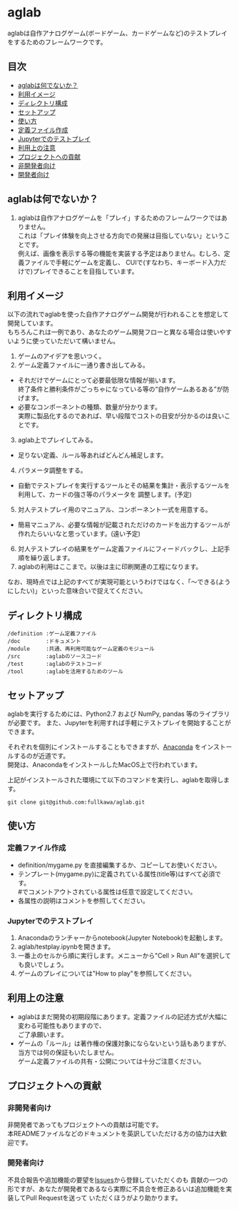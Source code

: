 # aglab

aglabは自作アナログゲーム(ボードゲーム、カードゲームなど)のテストプレイをするためのフレームワークです。

## 目次

* [aglabは何でないか？](README.md#aglabは何でないか)
* [利用イメージ](README.md#利用イメージ)
* [ディレクトリ構成](README.md#ディレクトリ構成)
* [セットアップ](README.md#セットアップ)
* [使い方](README.md#使い方)
 * [定義ファイル作成](README.md#定義ファイル作成)
 * [Jupyterでのテストプレイ](README.md#jupyterでのテストプレイ)
* [利用上の注意](README.md#利用上の注意)
* [プロジェクトへの貢献](README.md#プロジェクトへの貢献)
 * [非開発者向け](README.md#非開発者向け)
 * [開発者向け](README.md#開発者向け)


## aglabは何でないか？

1. aglabは自作アナログゲームを「プレイ」するためのフレームワークではありません。  
これは「プレイ体験を向上させる方向での発展は目指していない」ということです。  
例えば、画像を表示する等の機能を実装する予定はありません。むしろ、定義ファイルで手軽にゲームを定義し、
CUIで(すなわち、キーボード入力だけで)プレイできることを目指しています。  


## 利用イメージ

以下の流れでaglabを使った自作アナログゲーム開発が行われることを想定して開発しています。  
もちろんこれは一例であり、あなたのゲーム開発フローと異なる場合は使いやすいように使っていただいて構いません。

1. ゲームのアイデアを思いつく。  
2. ゲーム定義ファイルに一通り書き出してみる。  
 * それだけでゲームにとって必要最低限な情報が揃います。  
 終了条件と勝利条件がごっちゃになっている等の“自作ゲームあるある”が防げます。  
 * 必要なコンポーネントの種類、数量が分かります。  
 実際に製品化するのであれば、早い段階でコストの目安が分かるのは良いことです。  
3. aglab上でプレイしてみる。  
 * 足りない定義、ルール等あればどんどん補足します。  
4. パラメータ調整をする。  
 * 自動でテストプレイを実行するツールとその結果を集計・表示するツールを利用して、カードの強さ等のパラメータを
 調整します。(予定)
5. 対人テストプレイ用のマニュアル、コンポーネント一式を用意する。  
 * 簡易マニュアル、必要な情報が記載されただけのカードを出力するツールが作れたらいいなと思っています。(遠い予定)
6. 対人テストプレイの結果をゲーム定義ファイルにフィードバックし、上記手順を繰り返します。
7. aglabの利用はここまで。以後は主に印刷関連の工程になります。

なお、現時点では上記のすべてが実現可能というわけではなく、「〜できる(ようにしたい)」といった意味合いで捉えてください。


## ディレクトリ構成

```
/definition :ゲーム定義ファイル
/doc        :ドキュメント
/module     :共通、再利用可能なゲーム定義のモジュール
/src        :aglabのソースコード
/test       :aglabのテストコード
/tool       :aglabを活用するためのツール
```


## セットアップ

aglabを実行するためには、Python2.7 および NumPy, pandas 等のライブラリが必要です。
また、Jupyterを利用すれば手軽にテストプレイを開始することができます。  

それぞれを個別にインストールすることもできますが、[Anaconda](https://docs.continuum.io/anaconda/install)
をインストールするのが近道です。  
開発は、AnacondaをインストールしたMacOS上で行われています。  

上記がインストールされた環境にて以下のコマンドを実行し、aglabを取得します。
```
git clone git@github.com:fullkawa/aglab.git
```


## 使い方

### 定義ファイル作成

* definition/mygame.py を直接編集するか、コピーしてお使いください。
* テンプレート(mygame.py)に定義されている属性(title等)はすべて必須です。  
#でコメントアウトされている属性は任意で設定してください。
* 各属性の説明はコメントを参照してください。


### Jupyterでのテストプレイ

1. Anacondaのランチャーからnotebook(Jupyter Notebook)を起動します。
2. aglab/testplay.ipynbを開きます。
3. 一番上のセルから順に実行します。メニューから"Cell > Run All"を選択しても良いでしょう。
4. ゲームのプレイについては"How to play"を参照してください。


## 利用上の注意

* aglabはまだ開発の初期段階にあります。定義ファイルの記述方式が大幅に変わる可能性もありますので、  
ご了承願います。
* ゲームの「ルール」は著作権の保護対象にならないという話もありますが、当方では何の保証もいたしません。  
ゲーム定義ファイルの共有・公開については十分ご注意ください。  


## プロジェクトへの貢献

### 非開発者向け

非開発者であってもプロジェクトへの貢献は可能です。  
本READMEファイルなどのドキュメントを英訳していただける方の協力は大歓迎です。


### 開発者向け

不具合報告や追加機能の要望を[Issues](https://github.com/fullkawa/aglab/issues)から登録していただくのも
貢献の一つの形ですが、あなたが開発者であるなら実際に不具合を修正あるいは追加機能を実装してPull Requestを送って
いただくほうがより助かります。  

